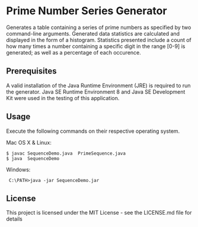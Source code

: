 # Prime Number Series Generator
Generates a table containing a series of prime numbers as specified by two command-line arguments. Generated data statistics are calculated and displayed in the form of a histogram. Statistics presented include a count of how many times a number containing a specific digit in the range [0-9] is generated; as well as a percentage of each occurence.
## Prerequisites
A valid installation of the Java Runtime Environment (JRE) is required to run the generator. Java SE Runtime Environment 8 and Java SE Development Kit were used in the testing of this application.
## Usage
Execute the following commands on their respective operating system.

Mac OS X & Linux:
```
$ javac SequenceDemo.java  PrimeSequence.java
$ java  SequenceDemo
```
Windows:
```
 C:\PATH>java -jar SequenceDemo.jar
```
## License
This project is licensed under the MIT License - see the LICENSE.md file for details

